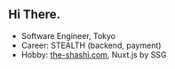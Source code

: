 ## Hi There.

 - Software Engineer, Tokyo
 - Career: STEALTH (backend, payment)
 - Hobby: <a href="https://the-shashi.com">the-shashi.com</a>, Nuxt.js by SSG
